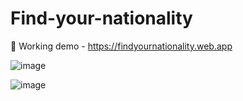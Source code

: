 # Find-your-nationality
📙 Working demo - https://findyournationality.web.app

![image](https://user-images.githubusercontent.com/55834384/128623645-c2d4fca1-31d9-47b6-bee7-11f55d38eea6.png)

![image](https://user-images.githubusercontent.com/55834384/128623762-b23389eb-093a-48ba-9e9b-b7c001e8b41e.png)
